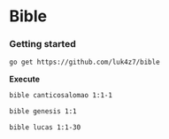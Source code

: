 # Bible

### Getting started

```bash
go get https://github.com/luk4z7/bible
```

**Execute**

```bash
bible canticosalomao 1:1-1
```

```bash
bible genesis 1:1
```

```bash
bible lucas 1:1-30
```